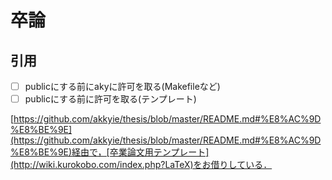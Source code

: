 # 卒論

## 引用

- [ ] publicにする前にakyに許可を取る(Makefileなど)
- [ ] publicにする前に許可を取る(テンプレート)

[https://github.com/akkyie/thesis/blob/master/README.md#%E8%AC%9D%E8%BE%9E](https://github.com/akkyie/thesis/blob/master/README.md#%E8%AC%9D%E8%BE%9E)経由で，[卒業論文用テンプレート](http://wiki.kurokobo.com/index.php?LaTeX)をお借りしている．
